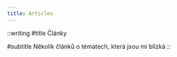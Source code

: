 ```yaml
---
title: Articles
---
```


::writing
#title
Články

#subtitle
Několik článků o tématech, která jsou mi blízká
::
